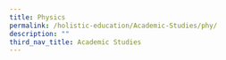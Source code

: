 ```yaml
---
title: Physics
permalink: /holistic-education/Academic-Studies/phy/
description: ""
third_nav_title: Academic Studies
---
```

